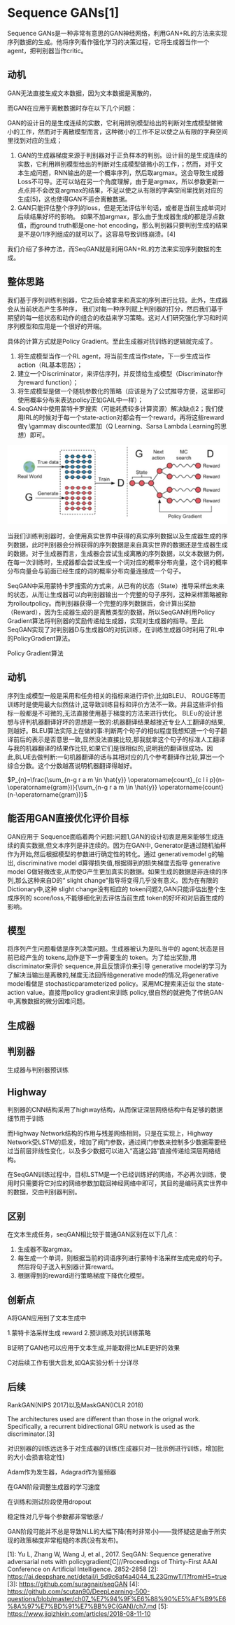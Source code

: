 

<!--
 * @version:
 * @Author:  StevenJokess https://github.com/StevenJokess
 * @Date: 2020-10-14 20:16:20
 * @LastEditors:  StevenJokess https://github.com/StevenJokess
 * @LastEditTime: 2020-12-26 20:14:55
 * @Description:
 * @TODO::
 * @Reference:https://nndl.github.io
 * https://weread.qq.com/web/reader/4653238071e86dd54654969kd2d32c50249d2ddea18fb39
-->

# Sequence GANs[1]

Sequence GANs是一种非常有意思的GAN神经网络，利用GAN+RL的方法来实现序列数据的生成。他将序列看作强化学习的决策过程，它将生成器当作一个agent，把判别器当作critic。

## 动机

GAN无法直接生成文本数据，因为文本数据是离散的，

而GAN在应用于离散数据时存在以下几个问题：

GAN的设计目的是生成连续的实数，它利用辨别模型给出的判断对生成模型做微小的工作，然而对于离散模型而言，这种微小的工作不足以使之从有限的字典空间里找到对应的生成；

1. GAN的生成器梯度来源于判别器对于正负样本的判别。设计目的是生成连续的实数，它利用辨别模型给出的判断对生成模型做微小的工作，；然而，对于文本生成问题，RNN输出的是一个概率序列，然后取argmax。这会导致生成器Loss不可导。还可以站在另一个角度理解，由于是argmax，所以参数更新一点点并不会改变argmax的结果，不足以使之从有限的字典空间里找到对应的生成[5]，这也使得GAN不适合离散数据。
2. GAN只能评估整个序列的loss，但是无法评估半句话，或者是当前生成单词对后续结果好坏的影响。
如果不加argmax，那么由于生成器生成的都是浮点数值，而ground truth都是one-hot encoding，那么判别器只要判别生成的结果是不是0/1序列组成的就可以了。这容易导致训练崩溃。[4]

我们介绍了多种方法，而SeqGAN就是利用GAN+RL的方法来实现序列数据的生成。

## 整体思路

我们基于序列训练判别器，它之后会被拿来和真实的序列进行比较。此外，生成器会从当前状态产生多种序， 我们对每一种序列赋上判别器的打分，然后我们基于期望的每一组状态和动作的组合的收益来学习策略。这对人们研究强化学习和时间序列模型和应用是一个很好的开端。

具体的计算方式就是Policy Gradient。至此生成器对抗训练的逻辑就完成了。

1. 将生成模型当作一个RL agent，将当前生成当作state，下一步生成当作action（RL基本思路）；
1. 建立一个Discriminator，来评估序列，并反馈给生成模型（Discriminator作为reward function）；
1. 将生成模型是做一个随机参数化的策略（应该是为了公式推导方便，这里即可使用概率分布来表达policy正如GAIL中一样）；
1. SeqGAN中使用蒙特卡罗搜索（可能耗费较多计算资源）解决缺点2；我们使用IRL的时候对于每一个state-action对都会有一个reward，再将这些reward做γ \gammaγ discounted累加（Q Learning、Sarsa Lambda Learning的思想）即可。


![SeqGAN](img\SeqGAN.jpg)

当我们训练判别器时，会使用真实世界中获得的真实序列数据以及生成器生成的序列数据，此时判别器会分辨获得的序列数据是来自真实世界的数据还是生成器生成的数据。对于生成器而言，生成器会尝试生成离散的序列数据，以文本数据为例，在每一次训练时，生成器都会尝试生成一个词对应的概率分布向量，这个词的概率分布向量会与前面已经生成的词的概率分布向量连接成一个句子。


SeqGAN中采用蒙特卡罗搜索的方式来，从已有的状态（State）推导采样出未来的状态，从而让生成器可以向判别器输出一个完整的句子序列，这种采样策略被称为rolloutpolicy。而判别器获得一个完整的序列数据后，会计算出奖励（Reward），因为生成器生成的是离散类型的数据，所以SeqGAN利用Policy Gradient算法将判别器的奖励传递给生成器，实现对生成器的指导。至此SeqGAN实现了对判别器D与生成器G的对抗训练，在训练生成器G时利用了RL中的PolicyGradient算法。

Policy Gradient算法

## 动机

序列生成模型一般是采用和任务相关的指标来进行评价,比如BLEU、 ROUGE等而训练时是使用最大似然估计,这导致训练目标和评价方法不一致。并且这些评价指标一般都是不可微的,无法直接使用基于梯度的方法来进行优化。
BLE∪的设计思想与评判机器翻译好坏的思想是一致的:机器翻译结果越接近专业人工翻译的结果,则越好。BLEU算法实际上在做的事:判断两个句子的相似程度我想知道一个句子翻译前后的表示是否意思一致,显然没法直接比较,那我就拿这个句子的标准人工翻译与我的机器翻译的结果作比较,如果它们是很相似的,说明我的翻译很成功。因此,BLUE去做判断:一句机器翻译的话与其相对应的几个参考翻译作比较,算岀一个综合分数。这个分数越髙说明机器翻译得越好。

$P_{n}=\frac{\sum_{n-g r a m \in \hat{y}} \operatorname{count}_{c l i p}(n-\operatorname{gram})}{\sum_{n-g r a m \in \hat{y}} \operatorname{count}(n-\operatorname{gram})}$

## 能否用GAN直接优化评价目标

GAN应用于 Sequence面临着两个问题:问题1,GAN的设计初衷是用来能够生成连续的真实数据,但文本序列是非连续的。因为在GAN中, Generator是通过随机抽样作为开始,然后根据模型的参数进行确定性的转化。通过 generativemodel g的输岀, discriminative model d算得损失值,根据得到的损失梯度去指导 generative model G做轻微改变,从而使G产生更加真实的数据。如果生成的数据是非连续的序列,那么这种来自D的“ slight change”指导将变得几乎没有意义。因为在有限的 Dictionary中,这种 slight change没有相应的 token问题2,GAN只能评估出整个生成序列的 score/loss,不能够细化到去评估当前生成 token的好坏和对后面生成的影响。

## 模型

将序列产生问题看做是序列决策问题。生成器被认为是RL当中的 agent;状态是目前已经产生的 tokens,动作是下一步需要生的 token。为了给出奖励,用discriminator来评价 sequence,并且反馈评价来引导 generative model的学习为了解决当输出是离散的,梯度无法回传给generative mode的情况,将generative model看做是 stochasticparameterized policy。采用MC搜索来近似 the state- action value。直接用policy gradient来训练 policy,很自然的就避免了传统GAN中,离散数据的微分困难问题。

## 生成器



## 判别器

生成器与判别器预训练

## Highway

判别器的CNN结构采用了highway结构，从而保证深层网络结构中有足够的数据细节用于训练


而Highway Network结构的作用与残差网络相同，只是在实现上，Highway Network受LSTM的启发，增加了阀门参数，通过阀门参数来控制多少数据需要经过当前层非线性变化，以及多少数据可以进入“高速公路”直接传递给深层网络结构。


在SeqGAN训练过程中，目标LSTM是一个已经训练好的网络，不必再次训练，使用时只需要将它对应的网络参数加载回神经网络中即可，其目的是编码真实世界中的数据，交由判别器判别。

## 区别

在文本生成任务，seqGAN相比较于普通GAN区别在以下几点：

1. 生成器不取argmax。
1. 每生成一个单词，则根据当前的词语序列进行蒙特卡洛采样生成完成的句子。然后将句子送入判别器计算reward。
1. 根据得到的reward进行策略梯度下降优化模型。

## 创新点

A将GAN应用到了文本生成中

1.蒙特卡洛采样生成 reward
2.预训练及对抗训练策略

B证明了GAN也可以应用于文本生成,并能取得比MLE更好的效果

C对后续工作有很大启发,如QA实验分析十分详尽

## 后续

RankGAN(NIPS 2017)以及MaskGAN(ICLR 2018)

The architectures used are different than those in the orignal work. Specifically, a recurrent bidirectional GRU network is used as the discriminator.[3]

对识别器的训练远远多于对生成器的训练(生成器只对一批示例进行训练，增加批的大小会损害稳定性)

Adam作为发生器，Adagrad作为鉴频器

在GAN阶段调整生成器的学习速度

在训练和测试阶段使用dropout

稳定性对几乎每个参数都非常敏感:/

GAN阶段可能并不总是导致NLL的大幅下降(有时非常小)——我怀疑这是由于所实现的政策梯度非常粗糙的本质(没有发布)。


[1]: Yu L, Zhang W, Wang J, et al., 2017. SeqGAN: Sequence generative adversarial nets with policygradient[C]//Proceedings of Thirty-First AAAI Conference on Artificial Intelligence. 2852-2858
[2]: https://ai.deepshare.net/detail/i_5d9c6af4a4044_tL23GmwT/1?fromH5=true
[3]: https://github.com/suragnair/seqGAN
[4]: https://github.com/scutan90/DeepLearning-500-questions/blob/master/ch07_%E7%94%9F%E6%88%90%E5%AF%B9%E6%8A%97%E7%BD%91%E7%BB%9C(GAN)/ch7.md
[5]: https://www.jiqizhixin.com/articles/2018-08-11-10
